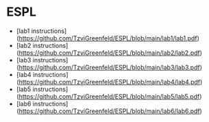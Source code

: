 # ESPL


- [lab1 instructions] (https://github.com/TzviGreenfeld/ESPL/blob/main/lab1/lab1.pdf)
- [lab2 instructions] (https://github.com/TzviGreenfeld/ESPL/blob/main/lab2/lab2.pdf)
- [lab3 instructions] (https://github.com/TzviGreenfeld/ESPL/blob/main/lab3/lab3.pdf)
- [lab4 instructions] (https://github.com/TzviGreenfeld/ESPL/blob/main/lab4/lab4.pdf)
- [lab5 instructions] (https://github.com/TzviGreenfeld/ESPL/blob/main/lab5/lab5.pdf)
- [lab6 instructions] (https://github.com/TzviGreenfeld/ESPL/blob/main/lab6/lab6.pdf)
